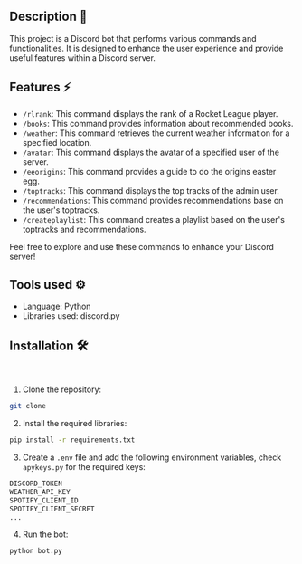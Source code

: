 ## Description 📄

This project is a Discord bot that performs various commands and functionalities. It is designed to enhance the user experience and provide useful features within a Discord server.

## Features ⚡

- `/rlrank`: This command displays the rank of a Rocket League player.
- `/books`: This command provides information about recommended books.
- `/weather`: This command retrieves the current weather information for a specified location.
- `/avatar`: This command displays the avatar of a specified user of the server.
- `/eeorigins`: This command provides a guide to do the origins easter egg.
- `/toptracks`: This command displays the top tracks of the admin user.
- `/recommendations`: This command provides recommendations base on the user's toptracks.
- `/createplaylist`: This command creates a playlist based on the user's toptracks and recommendations.

Feel free to explore and use these commands to enhance your Discord server!

## Tools used ⚙️

- Language: Python
- Libraries used: discord.py

## Installation 🛠
️
1. Clone the repository:
```bash 
git clone
```
2. Install the required libraries:
```bash
pip install -r requirements.txt
```
3. Create a `.env` file and add the following environment variables, check `apykeys.py` for the required keys:
```bash
DISCORD_TOKEN
WEATHER_API_KEY
SPOTIFY_CLIENT_ID
SPOTIFY_CLIENT_SECRET
...
```
4. Run the bot:
```bash
python bot.py
```


